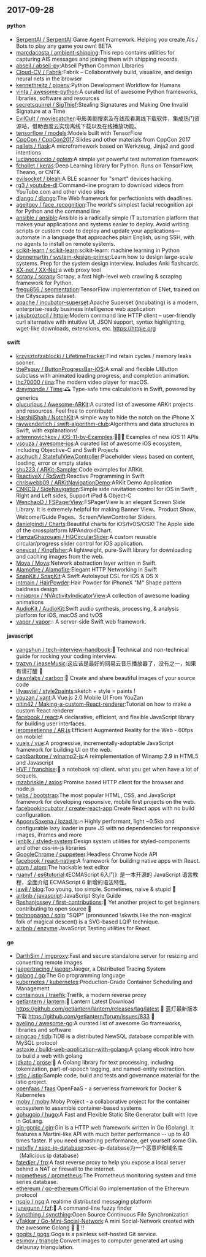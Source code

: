 ## 2017-09-28

#### python
* [SerpentAI / SerpentAI](https://github.com/SerpentAI/SerpentAI):Game Agent Framework. Helping you create AIs / Bots to play any game you own! BETA
* [marcdacosta / ambient-shipping](https://github.com/marcdacosta/ambient-shipping):This repo contains utilities for capturing AIS messages and joining them with shipping records.
* [abseil / abseil-py](https://github.com/abseil/abseil-py):Abseil Python Common Libraries
* [Cloud-CV / Fabrik](https://github.com/Cloud-CV/Fabrik):Fabrik – Collaboratively build, visualize, and design neural nets in the browser
* [kennethreitz / pipenv](https://github.com/kennethreitz/pipenv):Python Development Workflow for Humans
* [vinta / awesome-python](https://github.com/vinta/awesome-python):A curated list of awesome Python frameworks, libraries, software and resources
* [secretsquirrel / SigThief](https://github.com/secretsquirrel/SigThief):Stealing Signatures and Making One Invalid Signature at a Time
* [EvilCult / moviecatcher](https://github.com/EvilCult/moviecatcher):电影美剧搜索及在线观看离线下载软件，集成热门资源站，借助百度云实现离线下载以及在线播放功能。
* [tensorflow / models](https://github.com/tensorflow/models):Models built with TensorFlow
* [CppCon / CppCon2017](https://github.com/CppCon/CppCon2017):Slides and other materials from CppCon 2017
* [pallets / flask](https://github.com/pallets/flask):A microframework based on Werkzeug, Jinja2 and good intentions
* [lucianopuccio / golem](https://github.com/lucianopuccio/golem):A simple yet powerful test automation framework
* [fchollet / keras](https://github.com/fchollet/keras):Deep Learning library for Python. Runs on TensorFlow, Theano, or CNTK.
* [evilsocket / bleah](https://github.com/evilsocket/bleah):A BLE scanner for "smart" devices hacking.
* [rg3 / youtube-dl](https://github.com/rg3/youtube-dl):Command-line program to download videos from YouTube.com and other video sites
* [django / django](https://github.com/django/django):The Web framework for perfectionists with deadlines.
* [ageitgey / face_recognition](https://github.com/ageitgey/face_recognition):The world's simplest facial recognition api for Python and the command line
* [ansible / ansible](https://github.com/ansible/ansible):Ansible is a radically simple IT automation platform that makes your applications and systems easier to deploy. Avoid writing scripts or custom code to deploy and update your applications— automate in a language that approaches plain English, using SSH, with no agents to install on remote systems.
* [scikit-learn / scikit-learn](https://github.com/scikit-learn/scikit-learn):scikit-learn: machine learning in Python
* [donnemartin / system-design-primer](https://github.com/donnemartin/system-design-primer):Learn how to design large-scale systems. Prep for the system design interview. Includes Anki flashcards.
* [XX-net / XX-Net](https://github.com/XX-net/XX-Net):a web proxy tool
* [scrapy / scrapy](https://github.com/scrapy/scrapy):Scrapy, a fast high-level web crawling & scraping framework for Python.
* [fregu856 / segmentation](https://github.com/fregu856/segmentation):TensorFlow implementation of ENet, trained on the Cityscapes dataset.
* [apache / incubator-superset](https://github.com/apache/incubator-superset):Apache Superset (incubating) is a modern, enterprise-ready business intelligence web application
* [jakubroztocil / httpie](https://github.com/jakubroztocil/httpie):Modern command line HTTP client – user-friendly curl alternative with intuitive UI, JSON support, syntax highlighting, wget-like downloads, extensions, etc. https://httpie.org

#### swift
* [krzysztofzablocki / LifetimeTracker](https://github.com/krzysztofzablocki/LifetimeTracker):Find retain cycles / memory leaks sooner.
* [thePsguy / ButtonProgressBar-iOS](https://github.com/thePsguy/ButtonProgressBar-iOS):A small and flexible UIButton subclass with animated loading progress, and completion animation.
* [lhc70000 / iina](https://github.com/lhc70000/iina):The modern video player for macOS.
* [dreymonde / Time](https://github.com/dreymonde/Time):🕰 Type-safe time calculations in Swift, powered by generics
* [olucurious / Awesome-ARKit](https://github.com/olucurious/Awesome-ARKit):A curated list of awesome ARKit projects and resources. Feel free to contribute!
* [HarshilShah / NotchKit](https://github.com/HarshilShah/NotchKit):A simple way to hide the notch on the iPhone X
* [raywenderlich / swift-algorithm-club](https://github.com/raywenderlich/swift-algorithm-club):Algorithms and data structures in Swift, with explanations!
* [artemnovichkov / iOS-11-by-Examples](https://github.com/artemnovichkov/iOS-11-by-Examples):👨🏻‍💻 Examples of new iOS 11 APIs
* [vsouza / awesome-ios](https://github.com/vsouza/awesome-ios):A curated list of awesome iOS ecosystem, including Objective-C and Swift Projects
* [aschuch / StatefulViewController](https://github.com/aschuch/StatefulViewController):Placeholder views based on content, loading, error or empty states
* [shu223 / ARKit-Sampler](https://github.com/shu223/ARKit-Sampler):Code examples for ARKit.
* [ReactiveX / RxSwift](https://github.com/ReactiveX/RxSwift):Reactive Programming in Swift
* [chriswebb09 / ARKitNavigationDemo](https://github.com/chriswebb09/ARKitNavigationDemo):ARKit Demo Application
* [CNKCQ / SideNavigation](https://github.com/CNKCQ/SideNavigation):Simple side navitation control for iOS in Swift , Right and Left sides, Support iPad & Object-C
* [WenchaoD / FSPagerView](https://github.com/WenchaoD/FSPagerView):FSPagerView is an elegant Screen Slide Library. It is extremely helpful for making Banner View、Product Show、Welcome/Guide Pages、Screen/ViewController Sliders.
* [danielgindi / Charts](https://github.com/danielgindi/Charts):Beautiful charts for iOS/tvOS/OSX! The Apple side of the crossplatform MPAndroidChart.
* [HamzaGhazouani / HGCircularSlider](https://github.com/HamzaGhazouani/HGCircularSlider):A custom reusable circular/progress slider control for iOS application.
* [onevcat / Kingfisher](https://github.com/onevcat/Kingfisher):A lightweight, pure-Swift library for downloading and caching images from the web.
* [Moya / Moya](https://github.com/Moya/Moya):Network abstraction layer written in Swift.
* [Alamofire / Alamofire](https://github.com/Alamofire/Alamofire):Elegant HTTP Networking in Swift
* [SnapKit / SnapKit](https://github.com/SnapKit/SnapKit):A Swift Autolayout DSL for iOS & OS X
* [intmain / HairPowder](https://github.com/intmain/HairPowder):Hair Powder for iPhoneX "M" Shape pattern baldness design
* [ninjaprox / NVActivityIndicatorView](https://github.com/ninjaprox/NVActivityIndicatorView):A collection of awesome loading animations
* [AudioKit / AudioKit](https://github.com/AudioKit/AudioKit):Swift audio synthesis, processing, & analysis platform for iOS, macOS and tvOS
* [vapor / vapor](https://github.com/vapor/vapor):💧 A server-side Swift web framework.

#### javascript
* [yangshun / tech-interview-handbook](https://github.com/yangshun/tech-interview-handbook):💯 Technical and non-technical guide for rocking your coding interview.
* [trazyn / ieaseMusic](https://github.com/trazyn/ieaseMusic):这应该是最好的网易云音乐播放器了，没有之一，如果有请打醒 🤘
* [dawnlabs / carbon](https://github.com/dawnlabs/carbon):🎨 Create and share beautiful images of your source code
* [lllyasviel / style2paints](https://github.com/lllyasviel/style2paints):sketch + style = paints !
* [youzan / vant](https://github.com/youzan/vant):A Vue.js 2.0 Mobile UI From YouZan
* [nitin42 / Making-a-custom-React-renderer](https://github.com/nitin42/Making-a-custom-React-renderer):Tutorial on how to make a custom React renderer
* [facebook / react](https://github.com/facebook/react):A declarative, efficient, and flexible JavaScript library for building user interfaces.
* [jeromeetienne / AR.js](https://github.com/jeromeetienne/AR.js):Efficient Augmented Reality for the Web - 60fps on mobile!
* [vuejs / vue](https://github.com/vuejs/vue):A progressive, incrementally-adoptable JavaScript framework for building UI on the web.
* [captbaritone / winamp2-js](https://github.com/captbaritone/winamp2-js):A reimplementation of Winamp 2.9 in HTML5 and Javascript
* [HVF / franchise](https://github.com/HVF/franchise):🍟 a notebook sql client. what you get when have a lot of sequels.
* [mzabriskie / axios](https://github.com/mzabriskie/axios):Promise based HTTP client for the browser and node.js
* [twbs / bootstrap](https://github.com/twbs/bootstrap):The most popular HTML, CSS, and JavaScript framework for developing responsive, mobile first projects on the web.
* [facebookincubator / create-react-app](https://github.com/facebookincubator/create-react-app):Create React apps with no build configuration.
* [ApoorvSaxena / lozad.js](https://github.com/ApoorvSaxena/lozad.js):🔥 Highly performant, light ~0.5kb and configurable lazy loader in pure JS with no dependencies for responsive images, iframes and more
* [jxnblk / styled-system](https://github.com/jxnblk/styled-system):Design system utilities for styled-components and other css-in-js libraries
* [GoogleChrome / puppeteer](https://github.com/GoogleChrome/puppeteer):Headless Chrome Node API
* [facebook / react-native](https://github.com/facebook/react-native):A framework for building native apps with React.
* [atom / atom](https://github.com/atom/atom):The hackable text editor
* [ruanyf / es6tutorial](https://github.com/ruanyf/es6tutorial):《ECMAScript 6入门》是一本开源的 JavaScript 语言教程，全面介绍 ECMAScript 6 新增的语法特性。
* [jawil / blog](https://github.com/jawil/blog):Too young, too simple. Sometimes, naive & stupid 🐌
* [airbnb / javascript](https://github.com/airbnb/javascript):JavaScript Style Guide
* [Roshanjossey / first-contributions](https://github.com/Roshanjossey/first-contributions):🚀 Yet another project to get beginners contributing to open source 🔰
* [technopagan / sqip](https://github.com/technopagan/sqip):"SQIP" (pronounced \skwɪb\ like the non-magical folk of magical descent) is a SVG-based LQIP technique.
* [airbnb / enzyme](https://github.com/airbnb/enzyme):JavaScript Testing utilities for React

#### go
* [DarthSim / imgproxy](https://github.com/DarthSim/imgproxy):Fast and secure standalone server for resizing and converting remote images
* [jaegertracing / jaeger](https://github.com/jaegertracing/jaeger):Jaeger, a Distributed Tracing System
* [golang / go](https://github.com/golang/go):The Go programming language
* [kubernetes / kubernetes](https://github.com/kubernetes/kubernetes):Production-Grade Container Scheduling and Management
* [containous / traefik](https://github.com/containous/traefik):Træfik, a modern reverse proxy
* [getlantern / lantern](https://github.com/getlantern/lantern):🔴 Lantern Latest Download https://github.com/getlantern/lantern/releases/tag/latest 🔴 蓝灯最新版本下载 https://github.com/getlantern/forum/issues/833 🔴
* [avelino / awesome-go](https://github.com/avelino/awesome-go):A curated list of awesome Go frameworks, libraries and software
* [pingcap / tidb](https://github.com/pingcap/tidb):TiDB is a distributed NewSQL database compatible with MySQL protocol
* [astaxie / build-web-application-with-golang](https://github.com/astaxie/build-web-application-with-golang):A golang ebook intro how to build a web with golang
* [jdkato / prose](https://github.com/jdkato/prose):📖 A Golang library for text processing, including tokenization, part-of-speech tagging, and named-entity extraction.
* [istio / istio](https://github.com/istio/istio):Sample code, build and tests and governance material for the Istio project.
* [openfaas / faas](https://github.com/openfaas/faas):OpenFaaS - a serverless framework for Docker & Kubernetes
* [moby / moby](https://github.com/moby/moby):Moby Project - a collaborative project for the container ecosystem to assemble container-based systems
* [gohugoio / hugo](https://github.com/gohugoio/hugo):A Fast and Flexible Static Site Generator built with love in GoLang.
* [gin-gonic / gin](https://github.com/gin-gonic/gin):Gin is a HTTP web framework written in Go (Golang). It features a Martini-like API with much better performance -- up to 40 times faster. If you need smashing performance, get yourself some Gin.
* [netxfly / xsec-ip-database](https://github.com/netxfly/xsec-ip-database):xsec-ip-database为一个恶意IP和域名库（Malicious ip database）
* [fatedier / frp](https://github.com/fatedier/frp):A fast reverse proxy to help you expose a local server behind a NAT or firewall to the internet.
* [prometheus / prometheus](https://github.com/prometheus/prometheus):The Prometheus monitoring system and time series database.
* [ethereum / go-ethereum](https://github.com/ethereum/go-ethereum):Official Go implementation of the Ethereum protocol
* [nsqio / nsq](https://github.com/nsqio/nsq):A realtime distributed messaging platform
* [junegunn / fzf](https://github.com/junegunn/fzf):🌸 A command-line fuzzy finder
* [syncthing / syncthing](https://github.com/syncthing/syncthing):Open Source Continuous File Synchronization
* [yTakkar / Go-Mini-Social-Network](https://github.com/yTakkar/Go-Mini-Social-Network):A mini Social-Network created with the awesome Golang 💖 💖 !!
* [gogits / gogs](https://github.com/gogits/gogs):Gogs is a painless self-hosted Git service.
* [esimov / triangle](https://github.com/esimov/triangle):Convert images to computer generated art using delaunay triangulation.
